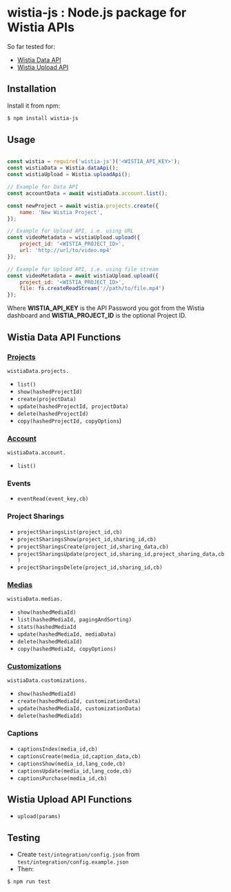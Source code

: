 
# wistia-js : Node.js package for Wistia APIs

So far tested for:

- [Wistia Data API](https://wistia.com/doc/data-api)
- [Wistia Upload API](https://wistia.com/doc/upload-api)

Installation
--------------------------------------

Install it from npm:

```bash
$ npm install wistia-js
```

Usage
--------------------------------------

```js

const wistia = require('wistia-js')('<WISTIA_API_KEY>');
const wistiaData = Wistia.dataApi();
const wistiaUpload = Wistia.uploadApi();

// Example for Data API
const accountData = await wistiaData.account.list();

const newProject = await wistia.projects.create({
	name: 'New Wistia Project',
});

// Example for Upload API, i.e. using URL
const videoMetadata = wistiaUpload.upload({
	project_id: '<WISTIA_PROJECT_ID>',
	url: 'http://url/to/video.mp4'
});

// Example for Upload API, i.e. using file stream
const videoMetadata = await wistiaUpload.upload({
	project_id: '<WISTIA_PROJECT_ID>',
	file: fs.createReadStream('//path/to/file.mp4')
});

```
Where **WISTIA_API_KEY** is the API Password you got from the Wistia dashboard and **WISTIA_PROJECT_ID** is the optional Project ID.

## Wistia Data API Functions

### [Projects](https://wistia.com/doc/data-api#projects)

`wistiaData.projects.`
- `list()`
- `show(hashedProjectId)`
- `create(projectData)`
- `update(hashedProjectId, projectData)`
- `delete(hashedProjectId)`
- `copy(hashedProjectId, copyOptions`)

### [Account](https://wistia.com/doc/data-api#account)

`wistiaData.account.`
- `list()`

### Events

- `eventRead(event_key,cb)`


### Project Sharings

- `projectSharingsList(project_id,cb)`
- `projectSharingsShow(project_id,sharing_id,cb)`
- `projectSharingsCreate(project_id,sharing_data,cb)`
- `projectSharingsUpdate(project_id,sharing_id,project_sharing_data,cb)`
- `projectSharingsDelete(project_id,sharing_id,cb)`

### [Medias](https://wistia.com/doc/data-api#medias)

`wistiaData.medias.`
- `show(hashedMediaId)`
- `list(hashedMediaId, pagingAndSorting)`
- `stats(hashedMediaId`
- `update(hashedMediaId, mediaData)`
- `delete(hashedMediaId)`
- `copy(hashedMediaId, copyOptions)`

### [Customizations](https://wistia.com/doc/data-api#customizations)

`wistiaData.customizations.`

- `show(hashedMediaId)`
- `create(hashedMediaId, customizationData)`
- `update(hashedMediaId, customizationData)`
- `delete(hashedMediaId)`

### Captions

- `captionsIndex(media_id,cb)`
- `captionsCreate(media_id,caption_data,cb)`
- `captionsShow(media_id,lang_code,cb)`
- `captionsUpdate(media_id,lang_code,cb)`
- `captionsPurchase(media_id,cb)`

## Wistia Upload API Functions

- `upload(params)`

Testing
--------------------------------------
* Create `test/integration/config.json` from `test/integration/config.example.json`
* Then:

```bash
$ npm run test
```
